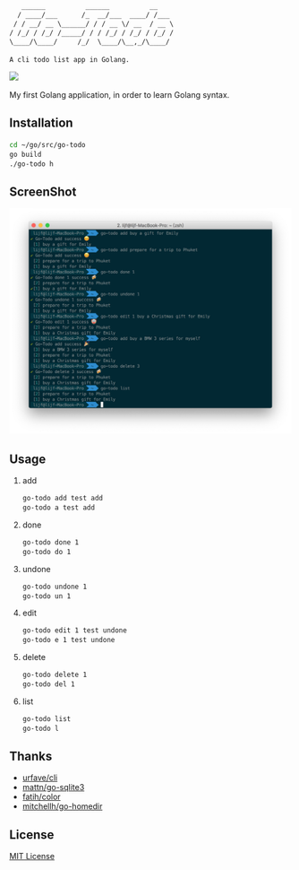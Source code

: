 ```text
   ______          ______          __    
  / ____/___      /_  __/___  ____/ /___ 
 / / __/ __ \______/ / / __ \/ __  / __ \
/ /_/ / /_/ /_____/ / / /_/ / /_/ / /_/ /
\____/\____/     /_/  \____/\__,_/\____/ 

A cli todo list app in Golang.
```
[![](https://img.shields.io/github/license/lijf93/go-todo.svg)](https://github.com/lijf93/go-todo/blob/master/LICENSE)

My first Golang application, in order to learn Golang syntax.

## Installation
```bash
cd ~/go/src/go-todo
go build
./go-todo h
```

## ScreenShot
![gotodo](https://github.com/lijf93/go-todo/blob/master/screenshot/gotodo-screenshot.png)

## Usage
1. add
    ```bash
    go-todo add test add
    go-todo a test add
    ```

2. done
    ```bash
    go-todo done 1
    go-todo do 1
    ```
      
3. undone
    ```bash
    go-todo undone 1
    go-todo un 1
    ```
      
4. edit
    ```bash
    go-todo edit 1 test undone
    go-todo e 1 test undone
    ```
    
5. delete
    ```bash
    go-todo delete 1
    go-todo del 1
    ```

6. list
    ```bash
    go-todo list
    go-todo l
    ```

## Thanks
* [urfave/cli](https://github.com/urfave/cli)
* [mattn/go-sqlite3](https://github.com/mattn/go-sqlite3)
* [fatih/color](https://github.com/fatih/color)
* [mitchellh/go-homedir](https://github.com/mitchellh/go-homedir)

## License
[MIT License](https://github.com/lijf93/go-todo/blob/master/LICENSE)